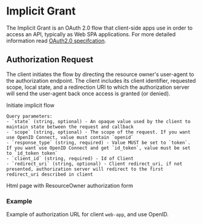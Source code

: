 # Implicit Grant

The Implicit Grant is an OAuth 2.0 flow that client-side apps use in order to access an API, typically as Web SPA applications. For more detailed information read [OAuth2.0 specifcation](https://tools.ietf.org/html/rfc6749#section-4.2).

## Authorization Request

The client initiates the flow by directing the resource owner's user-agent to the authorization endpoint. The client includes its client identifier, requested scope, local state, and a redirection URI to which the authorization server will send the user-agent back once access is granted (or denied).

<RequestExample>
  <Request title="Authorization Endpoint" method="GET" path="/oauth2/authorize">
    Initiate implicit flow

    Query parameters:
    - `state` (string, optional) - An opaque value used by the client to maintain state between the request and callback
    - `scope` (string, optional) - The scope of the request. If you want use OpenID Connect, value must contain `openid`
    - `response_type` (string, required) - Value MUST be set to `token`. If you want use OpenID Connect and get `id_token`, value must be set to `id_token token`
    - `client_id` (string, required) - Id of Client
    - `redirect_uri` (string, optional) - Client redirect_uri, if not presented, authorization server will redirect to the first redirect_uri described in client
  </Request>

  <Response title="200 OK">
    Html page with ResourceOwner authorization form
  </Response>
</RequestExample>

### Example

Example of authorization URL for client `web-app`, and use OpenID.
